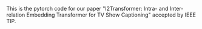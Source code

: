 This is the pytorch code for our paper "I2Transformer: Intra- and Inter-relation Embedding Transformer for TV Show Captioning" accepted by IEEE TIP.
